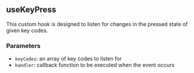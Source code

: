 ## useKeyPress

This custom hook is designed to listen for changes in the pressed state of given key codes.

### Parameters

- `keyCodes`: an array of key codes to listen for
- `handler`: callback function to be executed when the event occurs
